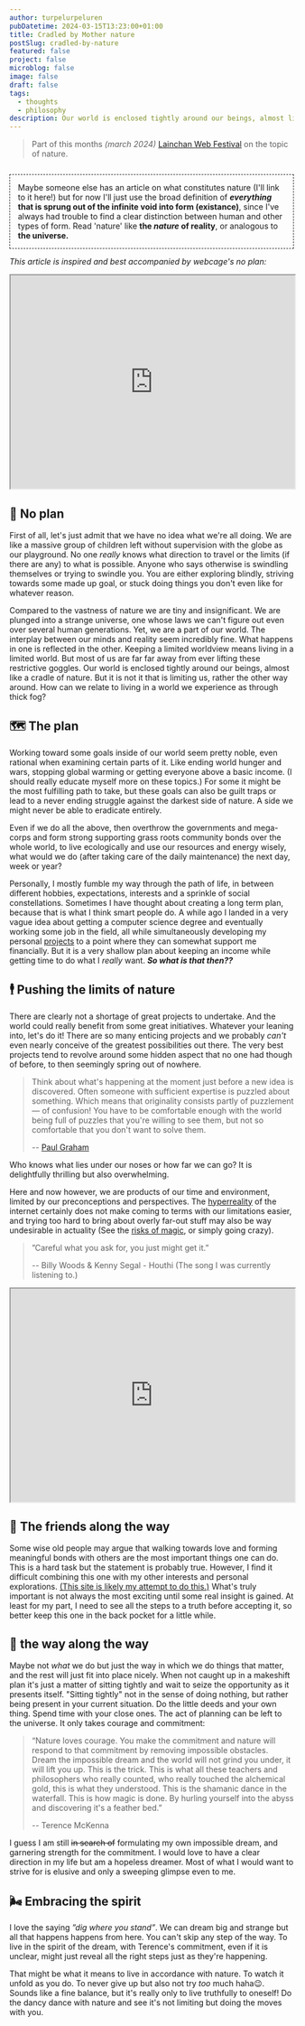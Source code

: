 ```yaml
---
author: turpelurpeluren
pubDatetime: 2024-03-15T13:23:00+01:00
title: Cradled by Mother nature
postSlug: cradled-by-nature
featured: false
project: false
microblog: false
image: false
draft: false
tags:
  - thoughts
  - philosophy
description: Our world is enclosed tightly around our beings, almost like a cradle of nature. But it is not it that is limiting us, rather the other way around. How can we relate to living in a world we experience as through thick fog?
---
```


>Part of this months *(march 2024)* [Lainchan Web Festival](https://newdigitalera.org/special/lainchan-web-festival-march-2024) on the topic of nature.

<div 
  class="infobox" 
  style="margin-top: 2em; padding: 1em; border-radius: 0em; border: 1px dashed;">
<p style="margin: 0;">Maybe someone else has an article on what constitutes nature (I'll link to it here!) but for now I'll just use the broad definition of <strong><i>everything</i> that is sprung out of the infinite void into form (existance)</strong>, since I've always had trouble to find a clear distinction between human and other types of form. Read 'nature' like <strong>the <i>nature</i> of reality</strong>, or analogous to <strong>the universe.</strong></p>
</div>

*This article is inspired and best accompanied by webcage's no plan:*

<iframe
  loading="lazy"
  width="100%" style="height: calc(min(56rem * 0.75, 100vw - 1em) * 9 / 16);"
  src="https://www.youtube.com/embed/m5sAoLvv5Fc">
</iframe>

## 🤷 No plan

First of all, let's just admit that we have no idea what we're all doing. We are like a massive group of children left without supervision with the globe as our playground. No one *really* knows what direction to travel or the limits (if there are any) to what is possible. Anyone who says otherwise is swindling themselves or trying to swindle you. You are either exploring blindly, striving towards some made up goal, or stuck doing things you don't even like for whatever reason.

Compared to the vastness of nature we are tiny and insignificant. We are plunged into a strange universe, one whose laws we can't figure out even over several human generations. Yet, we are a part of our world. The interplay between our minds and reality seem incredibly fine. What happens in one is reflected in the other. Keeping a limited worldview means living in a limited world. But most of us are far far away from ever lifting these restrictive goggles. Our world is enclosed tightly around our beings, almost like a cradle of nature. But it is not it that is limiting us, rather the other way around. How can we relate to living in a world we experience as through thick fog?

## 🗺️ The plan

Working toward some goals inside of our world seem pretty noble, even rational when examining certain parts of it. Like ending world hunger and wars, stopping global warming or getting everyone above a basic income. (I should really educate myself more on these topics.) For some it might be the most fulfilling path to take, but these goals can also be guilt traps or lead to a never ending struggle against the darkest side of nature. A side we might never be able to eradicate entirely.

Even if we do all the above, then overthrow the governments and mega-corps and form strong supporting grass roots community bonds over the whole world, to live ecologically and use our resources and energy wisely, what would we do (after taking care of the daily maintenance) the next day, week or year?

Personally, I mostly fumble my way through the path of life, in between different hobbies, expectations, interests and a sprinkle of social constellations. Sometimes I have thought about creating a long term plan, because that is what I think smart people do. A while ago I landed in a very vague idea about getting a computer science degree and eventually working some job in the field, all while simultaneously developing my personal [projects](/projects) to a point where they can somewhat support me financially. But it is a very shallow plan about keeping an income while getting time to do what I *really* want. ***So what is that then??***

## 🕴️ Pushing the limits of nature

There are clearly not a shortage of great projects to undertake. And the world could really benefit from some great initiatives. Whatever your leaning into, let's do it! There are so many enticing projects and we probably *can't* even nearly conceive of the greatest possibilities out there. The very best projects tend to revolve around some hidden aspect that no one had though of before, to then seemingly spring out of nowhere[](/posts/not-yet-written). 

>Think about what's happening at the moment just before a new idea is discovered. Often someone with sufficient expertise is puzzled about something. Which means that originality consists partly of puzzlement — of confusion! You have to be comfortable enough with the world being full of puzzles that you're willing to see them, but not so comfortable that you don't want to solve them.
>
>-- [Paul Graham](https://paulgraham.com/greatwork.html)

Who knows what lies under our noses or how far we can go? It is delightfully thrilling but also overwhelming.

Here and now however, we are products of our time and environment, limited by our preconceptions and perspectives. The [hyperreality](https://en.wikipedia.org/wiki/Hyperreality) of the internet certainly does not make coming to terms with our limitations easier, and trying too hard to bring about overly far-out stuff may also be way undesirable in actuality (See the [risks of magic](https://philipcarr-gomm.com/essay/risks-magic/), or simply going crazy).

>”Careful what you ask for, you just might get it.”
>
> -- Billy Woods & Kenny Segal - Houthi (The song I was currently listening to.)

<iframe
  loading="lazy"
  width="100%" style="height: calc(min(56rem * 0.75, 100vw - 1em) * 9 / 16);"
  src="https://www.youtube.com/embed/BiBYJfoNVJQ">
</iframe>

## 👯 The friends along the way

Some wise old people may argue that walking towards love and forming meaningful bonds with others are the most important things one can do. This is a hard task but the statement is probably true. However, I find it difficult combining this one with my other interests and personal explorations. [(This site is likely my attempt to do this.)](/posts/crying-out) What's truly important is not always the most exciting until some real insight is gained. At least for my part, I need to see all the steps to a truth before accepting it, so better keep this one in the back pocket for a little while. 

## 👣 the way along the way

Maybe not *what* we do but just the way in which we do things that matter, and the rest will just fit into place nicely. When not caught up in a makeshift plan it's just a matter of sitting tightly and wait to seize the opportunity as it presents itself. "Sitting tightly" not in the sense of doing nothing, but rather being present in your current situation. Do the little deeds and your own thing. Spend time with your close ones. The act of planning can be left to the universe. It only takes courage and commitment:

>“Nature loves courage. You make the commitment and nature will respond to that commitment by removing impossible obstacles. Dream the impossible dream and the world will not grind you under, it will lift you up. This is the trick. This is what all these teachers and philosophers who really counted, who really touched the alchemical gold, this is what they understood. This is the shamanic dance in the waterfall. This is how magic is done. By hurling yourself into the abyss and discovering it's a feather bed.”
>
>-- Terence McKenna

I guess I am still ~~in search of~~ formulating my own impossible dream, and garnering strength for the commitment. I would love to have a clear direction in my life but am a hopeless dreamer. Most of what I would want to strive for is elusive and only a sweeping glimpse even to me.
## 🌬️ Embracing the spirit

I love the saying *”dig where you stand”*. We can dream big and strange but all that happens happens from here. You can't skip any step of the way. To live in the spirit of the dream, with Terence's commitment, even if it is unclear, might just reveal all the right steps just as they're happening. 

That might be what it means to live in accordance with nature. To watch it unfold as you do. To never give up but also not try *too* much haha😉. Sounds like a fine balance, but it's really only to live truthfully to oneself! Do the dancy dance with nature and see it's not limiting but doing the moves with you. 